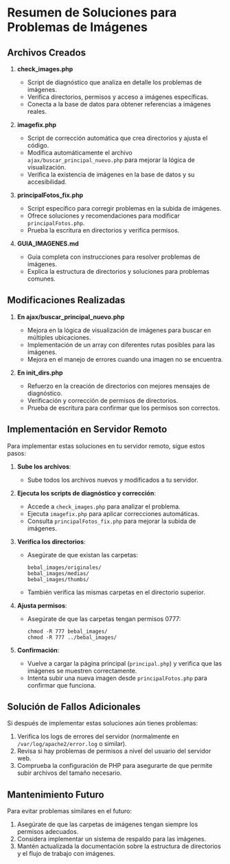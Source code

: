 # Resumen de Soluciones para Problemas de Imágenes

## Archivos Creados

1. **check_images.php**
   - Script de diagnóstico que analiza en detalle los problemas de imágenes.
   - Verifica directorios, permisos y acceso a imágenes específicas.
   - Conecta a la base de datos para obtener referencias a imágenes reales.

2. **imagefix.php**
   - Script de corrección automática que crea directorios y ajusta el código.
   - Modifica automáticamente el archivo `ajax/buscar_principal_nuevo.php` para mejorar la lógica de visualización.
   - Verifica la existencia de imágenes en la base de datos y su accesibilidad.

3. **principalFotos_fix.php**
   - Script específico para corregir problemas en la subida de imágenes.
   - Ofrece soluciones y recomendaciones para modificar `principalFotos.php`.
   - Prueba la escritura en directorios y verifica permisos.

4. **GUIA_IMAGENES.md**
   - Guía completa con instrucciones para resolver problemas de imágenes.
   - Explica la estructura de directorios y soluciones para problemas comunes.

## Modificaciones Realizadas

1. **En ajax/buscar_principal_nuevo.php**
   - Mejora en la lógica de visualización de imágenes para buscar en múltiples ubicaciones.
   - Implementación de un array con diferentes rutas posibles para las imágenes.
   - Mejora en el manejo de errores cuando una imagen no se encuentra.

2. **En init_dirs.php**
   - Refuerzo en la creación de directorios con mejores mensajes de diagnóstico.
   - Verificación y corrección de permisos de directorios.
   - Prueba de escritura para confirmar que los permisos son correctos.

## Implementación en Servidor Remoto

Para implementar estas soluciones en tu servidor remoto, sigue estos pasos:

1. **Sube los archivos**:
   - Sube todos los archivos nuevos y modificados a tu servidor.
   
2. **Ejecuta los scripts de diagnóstico y corrección**:
   - Accede a `check_images.php` para analizar el problema.
   - Ejecuta `imagefix.php` para aplicar correcciones automáticas.
   - Consulta `principalFotos_fix.php` para mejorar la subida de imágenes.

3. **Verifica los directorios**:
   - Asegúrate de que existan las carpetas:
     ```
     bebal_images/originales/
     bebal_images/medias/
     bebal_images/thumbs/
     ```
   - También verifica las mismas carpetas en el directorio superior.

4. **Ajusta permisos**:
   - Asegúrate de que las carpetas tengan permisos 0777:
     ```
     chmod -R 777 bebal_images/
     chmod -R 777 ../bebal_images/
     ```

5. **Confirmación**:
   - Vuelve a cargar la página principal (`principal.php`) y verifica que las imágenes se muestren correctamente.
   - Intenta subir una nueva imagen desde `principalFotos.php` para confirmar que funciona.

## Solución de Fallos Adicionales

Si después de implementar estas soluciones aún tienes problemas:

1. Verifica los logs de errores del servidor (normalmente en `/var/log/apache2/error.log` o similar).
2. Revisa si hay problemas de permisos a nivel del usuario del servidor web.
3. Comprueba la configuración de PHP para asegurarte de que permite subir archivos del tamaño necesario.

## Mantenimiento Futuro

Para evitar problemas similares en el futuro:

1. Asegúrate de que las carpetas de imágenes tengan siempre los permisos adecuados.
2. Considera implementar un sistema de respaldo para las imágenes.
3. Mantén actualizada la documentación sobre la estructura de directorios y el flujo de trabajo con imágenes. 